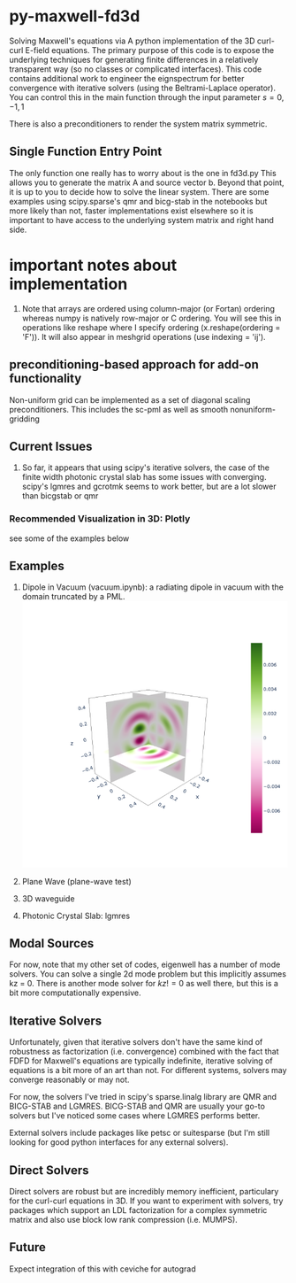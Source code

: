 # py-maxwell-fd3d
Solving Maxwell's equations via A python implementation of the 3D curl-curl E-field equations. The primary purpose of this code is to expose the underlying techniques for generating finite differences in a relatively transparent way (so no classes or complicated interfaces). This code contains additional work to engineer the eignspectrum for better convergence with iterative solvers (using the Beltrami-Laplace operator). You can control this in the main function through the input parameter $s = {0,-1,1}$

There is also a preconditioners to render the system matrix symmetric.

## Single Function Entry Point
The only function one really has to worry about is the one in fd3d.py This allows you to generate the matrix A and source vector b. Beyond that point, it is up to you to decide how to solve the linear system. There are some examples using scipy.sparse's qmr and bicg-stab in the notebooks but more likely than not, faster implementations exist elsewhere so it is important to have access to the underlying system matrix and right hand side. 

# important notes about implementation
1. Note that arrays are ordered using column-major (or Fortan) ordering whereas numpy is natively row-major or C ordering. You will see this in operations like reshape where I specify ordering (x.reshape(ordering = 'F')). It will also appear in meshgrid operations (use indexing = 'ij'). 

## preconditioning-based approach for add-on functionality
Non-uniform grid can be implemented as a set of diagonal scaling preconditioners. This includes the sc-pml as well as smooth nonuniform-gridding

## Current Issues
1. So far, it appears that using scipy's iterative solvers, the case of the finite width photonic crystal slab has some issues with converging. scipy's lgmres and gcrotmk seems to work better, but are a lot slower than bicgstab or qmr

### Recommended Visualization in 3D: Plotly
see some of the examples below

## Examples

1. Dipole in Vacuum (vacuum.ipynb): a radiating dipole in vacuum with the domain truncated by a PML.
![Alt text](./img/vacuum_slices.png?raw=true "Title")

2. Plane Wave (plane-wave test)


3. 3D waveguide
4. Photonic Crystal Slab: lgmres

## Modal Sources
For now, note that my other set of codes, eigenwell has a number of mode solvers. You can solve a single 2d mode problem but this implicitly assumes kz = 0. There is another mode solver for $kz!=0$ as well there, but this is a bit more computationally expensive.

## Iterative Solvers
Unfortunately, given that iterative solvers don't have the same kind of robustness as factorization (i.e. convergence) combined with the fact that FDFD for Maxwell's equations are typically indefinite, iterative solving of equations is a bit more of an art than not. For different systems, solvers may converge reasonably or may not. 

For now, the solvers I've tried in scipy's sparse.linalg library are QMR and BICG-STAB and LGMRES. BICG-STAB and QMR are usually your go-to solvers but I've noticed some cases where LGMRES performs better.

External solvers include packages like petsc or suitesparse (but I'm still looking for good python interfaces for any external solvers).

## Direct Solvers
Direct solvers are robust but are incredibly memory inefficient, particulary for the curl-curl equations in 3D. If you want to experiment with solvers, try packages which support an LDL factorization for a complex symmetric matrix and also use block low rank compression (i.e. MUMPS).


## Future
Expect integration of this with ceviche for autograd

